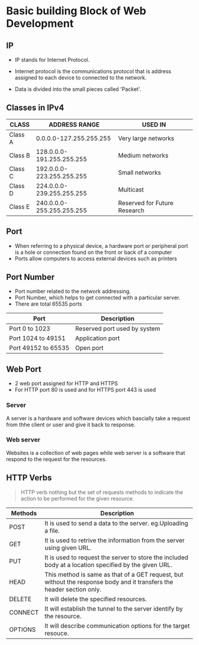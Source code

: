 # Basic building Block of Web Development


## IP  

* IP stands for Internet Protocol.

* Internet protocol is the communications protocol that is address assigned to each device to connected to the network.

* Data is divided into the small pieces called 'Packet'.

## Classes in IPv4
|**CLASS**|**ADDRESS RANGE**|**USED IN**|  
| ------------- | -------------| -----------|  
|Class A|0.0.0.0-127.255.255.255|Very large networks|  
|Class B|128.0.0.0-191.255.255.255|Medium networks|    
|Class C|192.0.0.0-223.255.255.255|Small networks|    
|Class D|224.0.0.0-239.255.255.255|Multicast| 
|Class E|240.0.0.0-255.255.255.255|Reserved for Future Research |
## Port
* When referring to a physical device, a hardware port or peripheral port is a hole or connection found on the front or back of a computer
* Ports allow computers to access external devices such as printers

## Port Number

* Port number related to the network addressing.
* Port Number, which helps to get connected with a particular server.
* There are total 65535 ports      

|**Port**|**Description**|   
|-------------- | -----------------|      
|Port 0 to 1023|Reserved port used by system|  
|Port 1024 to 49151|Application port|  
|Port 49152 to 65535|Open port| 

## Web Port
*  2 web port assigned for HTTP and HTTPS
*  For HTTP port 80 is used and for HTTPS port 443 is used

 ### Server 

 <p> A server is a hardware and software devices which bascially take a request from thhe client or user and give it back to response.</p>

 ### Web server

 <p>Websites is a collection of web pages while web server is a software that respond to the request for the resources. </p>


<!-- HTTP Verbs -->
## HTTP Verbs


 > HTTP verb nothing but the set of requests methods to indicate the action to be performed for the given resource.

| Methods       | Description                              |
| ------------- | -------------                            |      
| POST          | It is used to send a data to the server. eg.Uploading a file.                                                       |
| GET           | It is used to retrive the information from the server using given URL.                                                  |
| PUT           |  It is used to request the server to store the included body at a location specified by the given URL.                   |
| HEAD          | This method is same as that of a GET request, but without the response body and it transfers the header section only.                                                       |
| DELETE        | It will delete the specified resources.   |
| CONNECT       | It will establish the tunnel to the server identify by the resource.                                                   |
| OPTIONS       | It will describe communication options for the target resouce.                                                    |

